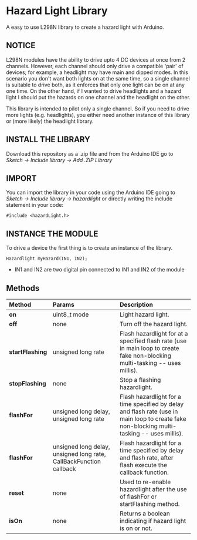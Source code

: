 # Hazard Light Library
A easy to use L298N library to create a hazard light with Arduino.

## NOTICE
L298N modules have the ability to drive upto 4 DC devices at once from 2 channels. However, each channel should only drive a compatible 'pair' of devices; for example, a headlight may have main and dipped modes. In this scenario you don't want both lights on at the same time, so a single channel is suitable to drive both, as it enforces that only one light can be on at any one time. On the other hand, if I wanted to drive headlights and a hazard light I should put the hazards on one channel and the headlight on the other.

This library is intended to pilot only a single channel. So if you need to drive more lights (e.g. headlights), you either need another instance of this library or (more likely) the headlight library.

## INSTALL THE LIBRARY
Download this repository as a .zip file and from the Arduino IDE go to *Sketch -> Include library -> Add .ZIP Library*

## IMPORT
You can import the library in your code using the Arduino IDE going to *Sketch -> Include library -> hazardlight*
or directly writing the include statement in your code:

```
#include <hazardLight.h>
```
## INSTANCE THE MODULE
To drive a device the first thing is to create an instance of the library.
```
Hazardlight myHazard(IN1, IN2);
```
* IN1 and IN2 are two digital pin connected to IN1 and IN2 of the module

## Methods
| Method | Params | Description
| :----- | :---------- | :------
|**on**|uint8_t mode| Light hazard light. 
|**off**|none| Turn off the hazard light.
|**startFlashing**|unsigned long rate| Flash hazardlight for at a specified flash rate (use in main loop to create fake non-blocking multi-tasking -- uses millis).
|**stopFlashing**|none| Stop a flashing hazardlight.
|**flashFor**|unsigned long delay, unsigned long rate| Flash hazardlight for a time specified by delay and flash rate (use in main loop to create fake non-blocking multi-tasking -- uses millis).
|**flashFor**|unsigned long delay, unsigned long rate, CallBackFunction callback| Flash hazardlight for a time specified by delay and flash rate, after flash execute the callback function.
|**reset**|none| Used to re-enable hazardlight after the use of flashFor or startFlashing method.
|**isOn**|none| Returns a boolean indicating if hazard light is on or not.
